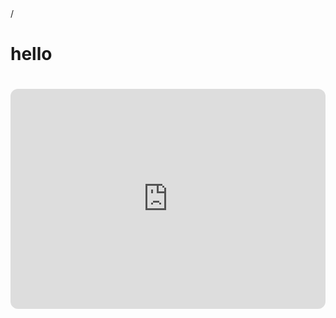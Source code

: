 <!DOCTYPE html>
<html>/
  <head>
    <base target="_top">
  </head>
  <body>
    <h1>hello<h1>
      <iframe style="border-radius:12px" src="https://open.spotify.com/embed/album/5dZCgI83kQFXrDDF4PBT7J?utm_source=generator" width="100%" height="352" frameBorder="0" allowfullscreen="" allow="autoplay; clipboard-write; encrypted-media; fullscreen; picture-in-picture" loading="lazy"></iframe
  </body>
</html>

